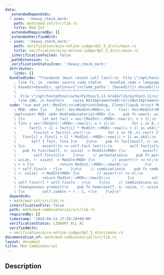 ```yaml
---
data:
  _extendedDependsOn:
  - icon: ':heavy_check_mark:'
    path: math/mod-int/src/lib.rs
    title: Mod Int
  _extendedRequiredBy: []
  _extendedVerifiedWith:
  - icon: ':heavy_check_mark:'
    path: verification/aizu-online-judge/dpl_5_d/src/main.rs
    title: verification/aizu-online-judge/dpl_5_d/src/main.rs
  _isVerificationFailed: false
  _pathExtension: rs
  _verificationStatusIcon: ':heavy_check_mark:'
  attributes:
    links: []
  bundledCode: "Traceback (most recent call last):\n  File \"/opt/hostedtoolcache/Python/3.11.4/x64/lib/python3.11/site-packages/onlinejudge_verify/documentation/build.py\"\
    , line 71, in _render_source_code_stat\n    bundled_code = language.bundle(stat.path,\
    \ basedir=basedir, options={'include_paths': [basedir]}).decode()\n          \
    \         ^^^^^^^^^^^^^^^^^^^^^^^^^^^^^^^^^^^^^^^^^^^^^^^^^^^^^^^^^^^^^^^^^^^^^^^^^^^^^^^^^\n\
    \  File \"/opt/hostedtoolcache/Python/3.11.4/x64/lib/python3.11/site-packages/onlinejudge_verify/languages/rust.py\"\
    , line 288, in bundle\n    raise NotImplementedError\nNotImplementedError\n"
  code: "use mod_int::ModInt;\n\n#[derive(Debug, Clone)]\npub struct ModCombinatorial<const\
    \ MOD: u64> {\n    fact: Vec<ModInt<MOD>>,\n    finv: Vec<ModInt<MOD>>,\n}\n\n\
    impl<const MOD: u64> ModCombinatorial<MOD> {\n    pub fn new(n: usize) -> Self\
    \ {\n        let mut fact = vec![ModInt::<MOD>::new(1); n + 1];\n        let mut\
    \ finv = vec![ModInt::<MOD>::new(1); n + 1];\n        for i in 0..n {\n      \
    \      fact[i + 1] = fact[i] * ModInt::<MOD>::new((i + 1) as u64);\n        }\n\
    \        finv[n] = fact[n].inv();\n        for i in (0..n).rev() {\n         \
    \   finv[i] = finv[i + 1] * ModInt::<MOD>::new((i + 1) as u64);\n        }\n \
    \       Self { fact, finv }\n    }\n\n    pub fn fact(&self, n: usize) -> ModInt<MOD>\
    \ {\n        assert!(n <= self.fact.len());\n        self.fact[n]\n    }\n\n \
    \   pub fn finv(&self, n: usize) -> ModInt<MOD> {\n        assert!(n <= self.finv.len());\n\
    \        self.finv[n]\n    }\n\n    // permutation\n    pub fn perm(&self, n:\
    \ usize, r: usize) -> ModInt<MOD> {\n        // assert!(r <= n);\n        if r\
    \ > n {\n            return ModInt::<MOD>::new(0);\n        }\n        self.fact[n]\
    \ * self.finv[n - r]\n    }\n\n    // combination\n    pub fn comb(&self, n: usize,\
    \ r: usize) -> ModInt<MOD> {\n        // assert!(r <= n);\n        if r > n {\n\
    \            return ModInt::<MOD>::new(0);\n        }\n        self.fact[n] *\
    \ self.finv[r] * self.finv[n - r]\n    }\n\n    // combinations with replacement\
    \ (homogeneous product)\n    pub fn homo(&self, n: usize, r: usize) -> ModInt<MOD>\
    \ {\n        self.comb(n + r - 1, r)\n    }\n}\n"
  dependsOn:
  - math/mod-int/src/lib.rs
  isVerificationFile: false
  path: math/mod-combinatorial/src/lib.rs
  requiredBy: []
  timestamp: '2024-04-24 17:20:29+09:00'
  verificationStatus: LIBRARY_ALL_AC
  verifiedWith:
  - verification/aizu-online-judge/dpl_5_d/src/main.rs
documentation_of: math/mod-combinatorial/src/lib.rs
layout: document
title: Mod Combinatorial
---
```


## Description
